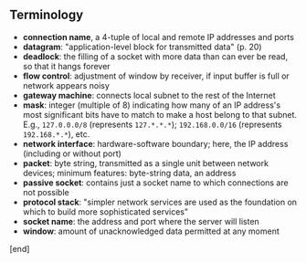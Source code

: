 ## Terminology

 * **connection name**, a 4-tuple of local and remote IP addresses and ports
 * **datagram**: "application-level block for transmitted data" (p. 20)
 * **deadlock**: the filling of a socket with more data than can ever be read, so that it hangs forever
 * **flow control**: adjustment of window by receiver, if input buffer is full or network appears noisy
 * **gateway machine**: connects local subnet to the rest of the Internet
 * **mask**: integer (multiple of 8) indicating how many of an IP address's most significant bits have to match to make a host belong to that subnet. E.g., `127.0.0.0/8` (represents `127.*.*.*`); `192.168.0.0/16` (represents `192.168.*.*`), etc.
 * **network interface**: hardware-software boundary; here, the IP address (including or without port)
 * **packet**: byte string, transmitted as a single unit between network devices; minimum features: byte-string data, an address
 * **passive socket**: contains just a socket name to which connections are not possible
 * **protocol stack**: "simpler network services are used as the foundation on which to build more sophisticated services"
 * **socket name**: the address and port where the server will listen
 * **window**: amount of unacknowledged data permitted at any moment
 
[end]